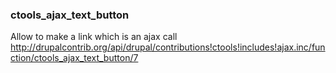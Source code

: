 ### ctools_ajax_text_button

Allow to make a link which is an ajax call    
http://drupalcontrib.org/api/drupal/contributions!ctools!includes!ajax.inc/function/ctools_ajax_text_button/7